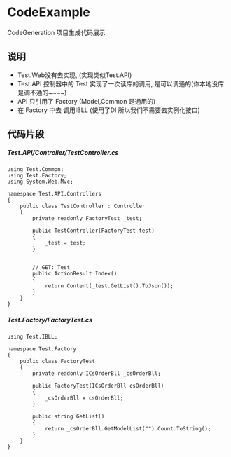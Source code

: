 # CodeExample
CodeGeneration 项目生成代码展示 

## 说明
- Test.Web没有去实现, (实现类似Test.API)
- Test.API 控制器中的 Test 实现了一次读库的调用, 是可以调通的(你本地没库是调不通的~~~~)
- API 只引用了 Factory (Model,Common 是通用的) 
- 在 Factory 中去 调用IBLL (使用了DI 所以我们不需要去实例化接口)

## 代码片段
##### Test.API/Controller/TestController.cs
```
using Test.Common;
using Test.Factory;
using System.Web.Mvc;

namespace Test.API.Controllers
{
    public class TestController : Controller
    {
        private readonly FactoryTest _test;

        public TestController(FactoryTest test)
        {
            _test = test;
        }


        // GET: Test
        public ActionResult Index()
        {
            return Content(_test.GetList().ToJson());
        }
    }
}

```

##### Test.Factory/FactoryTest.cs
```
using Test.IBLL;

namespace Test.Factory
{
    public class FactoryTest
    {
        private readonly ICsOrderBll _csOrderBll;

        public FactoryTest(ICsOrderBll csOrderBll)
        {
            _csOrderBll = csOrderBll;
        }

        public string GetList()
        {
            return _csOrderBll.GetModelList("").Count.ToString();
        }
    }
}
```


